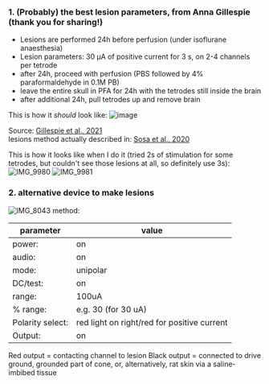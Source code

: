 ### 1. (Probably) the best lesion parameters, from Anna Gillespie (thank you for sharing!)

- Lesions are performed 24h before perfusion (under isoflurane anaesthesia)
- Lesion parameters: 30 μA of positive current for 3 s, on 2-4 channels per tetrode
- after 24h, proceed with perfusion (PBS followed by 4% paraformaldehyde in 0.1M PB)
- leave the entire skull in PFA for 24h with the tetrodes still inside the brain
- after additional 24h, pull tetrodes up and remove brain

This is how it _should_ look like:
![image](https://github.com/elduvelle/ephys_tutorials/assets/64431932/5ad0c8d6-aa8b-4e03-85a3-888354c439b5)

Source:
[Gillespie et al., 2021](https://www.sciencedirect.com/science/article/pii/S0896627321005730?via%3Dihub)  
lesions method actually described in: [Sosa et al., 2020](https://www.sciencedirect.com/science/article/pii/S0896627319310086)

This is how it looks like when I do it (tried 2s of stimulation for some tetrodes, but couldn't see those lesions at all, so definitely use 3s):
![IMG_9980](https://github.com/elduvelle/ephys_tutorials/assets/64431932/9bb1da25-2d38-4564-bc50-1f83e5c837fd)
![IMG_9981](https://github.com/elduvelle/ephys_tutorials/assets/64431932/eb7e6057-3491-4556-a5d9-dbd6b39ebfab)


### 2. alternative device to make lesions
![IMG_8043](https://github.com/elduvelle/ephys_tutorials/assets/64431932/ee670de0-ceee-4267-9ca9-799696cbb506)
method:

|parameter |value   |
|----------|--------|
|power:    |on      |
|audio:    |on      |
|mode:     |unipolar|
|DC/test:  |on      |
|range:    |100uA|
|% range:  |e.g. 30 (for 30 uA)|
|Polarity select:| red light on right/red for positive current|
|Output:   |on|

Red output = contacting channel to lesion
Black output = connected to drive ground, grounded part of cone, or, alternatively, rat skin via a saline-imbibed tissue



